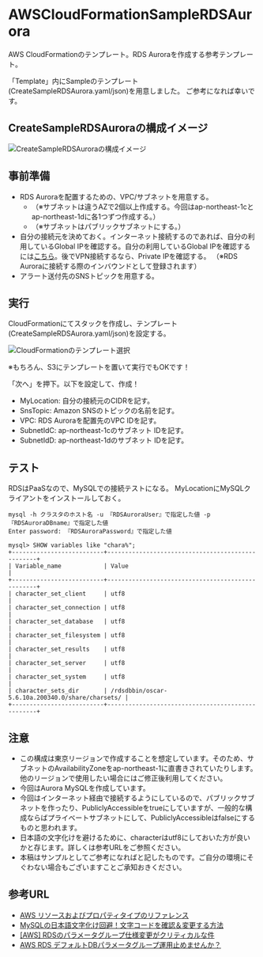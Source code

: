 # AWSCloudFormationSampleRDSAurora

AWS CloudFormationのテンプレート。RDS Auroraを作成する参考テンプレート。

「Template」内にSampleのテンプレート(CreateSampleRDSAurora.yaml/json)を用意しました。 ご参考になれば幸いです。

## CreateSampleRDSAuroraの構成イメージ

![CreateSampleRDSAuroraの構成イメージ](https://github.com/tanukinokegawa/AWSCloudFormationSampleRDSAurora/blob/master/img/20190810_AWS_CloudFormation_CreateRDSAurora_01.PNG)

## 事前準備

- RDS Auroraを配置するための、VPC/サブネットを用意する。
    - （※サブネットは違うAZで2個以上作成する。今回はap-northeast-1cとap-northeast-1dに各1つずつ作成する。）
    - （※サブネットはパブリックサブネットにする。）
- 自分の接続元を決めておく。インターネット接続するのであれば、自分の利用しているGlobal IPを確認する。自分の利用しているGlobal IPを確認するには[こちら](https://www.cman.jp/network/support/go_access.cgi)。後でVPN接続するなら、Private IPを確認する。
（※RDS Auroraに接続する際のインバウンドとして登録されます）
- アラート送付先のSNSトピックを用意する。

## 実行

CloudFormationにてスタックを作成し、テンプレート(CreateSampleRDSAurora.yaml/json)を設定する。

![CloudFormationのテンプレート選択](https://github.com/tanukinokegawa/AWSCloudFormationSampleRDSAurora/blob/master/img/20190810_AWS_CloudFormation_CreateRDSAurora_02.PNG)

※もちろん、S3にテンプレートを置いて実行でもOKです！

「次へ」を押下。以下を設定して、作成！

- MyLocation: 自分の接続元のCIDRを記す。
- SnsTopic: Amazon SNSのトピックの名前を記す。
- VPC: RDS Auroraを配置先のVPC IDを記す。
- SubnetIdC: ap-northeast-1cのサブネット IDを記す。
- SubnetIdD: ap-northeast-1dのサブネット IDを記す。

## テスト

RDSはPaaSなので、MySQLでの接続テストになる。
MyLocationにMySQLクライアントをインストールしておく。

    mysql -h クラスタのホスト名 -u 『RDSAuroraUser』で指定した値 -p 『RDSAuroraDBname』で指定した値
    Enter password: 『RDSAuroraPassword』で指定した値
    
    mysql> SHOW variables like "chara%";
    +--------------------------+--------------------------------------------------+
    | Variable_name            | Value                                            |
    +--------------------------+--------------------------------------------------+
    | character_set_client     | utf8                                             |
    | character_set_connection | utf8                                             |
    | character_set_database   | utf8                                             |
    | character_set_filesystem | utf8                                             |
    | character_set_results    | utf8                                             |
    | character_set_server     | utf8                                             |
    | character_set_system     | utf8                                             |
    | character_sets_dir       | /rdsdbbin/oscar-5.6.10a.200340.0/share/charsets/ |
    +--------------------------+--------------------------------------------------+


## 注意

* この構成は東京リージョンで作成することを想定しています。そのため、サブネットのAvailabilityZoneをap-northeast-1に直書きされていたりします。他のリージョンで使用したい場合にはご修正後利用してください。
* 今回はAurora MySQLを作成しています。
* 今回はインターネット経由で接続するようにしているので、パブリックサブネットを作ったり、PubliclyAccessibleをtrueにしていますが、一般的な構成ならばプライベートサブネットにして、PubliclyAccessibleはfalseにするものと思われます。
* 日本語の文字化けを避けるために、characterはutf8にしておいた方が良いかと存じます。詳しくは参考URLをご参照ください。
* 本稿はサンプルとしてご参考になればと記したものです。ご自分の環境にそぐわない場合もございますことご承知おきください。


## 参考URL

* [AWS リソースおよびプロパティタイプのリファレンス](https://docs.aws.amazon.com/ja_jp/AWSCloudFormation/latest/UserGuide/aws-template-resource-type-ref.html)
* [MySQLの日本語文字化け回避！文字コードを確認＆変更する方法](https://proengineer.internous.co.jp/content/columnfeature/6653)
* [[AWS] RDSのパラメータグループ仕様変更がクリティカルな件](https://noname.work/?p=1231)
* [AWS RDS デフォルトDBパラメータグループ運用止めませんか？](http://htnosm.hatenablog.com/entry/2015/08/02/210000)
